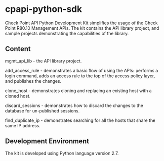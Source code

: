 # cpapi-python-sdk
Check Point API Python Development Kit simplifies the usage of the Check Point R80.10 Management APIs. The kit contains the API library project, and sample projects demonstrating the capabilities of the library.

## Content
mgmt_api_lib - the API library project.

add_access_rule - demonstrates a basic flow of using the APIs: performs a login command, adds an access rule to the top of the access policy layer, and publishes the changes.

clone_host - demonstrates cloning and replacing an existing host with a cloned host.

discard_sessions - demonstrates how to discard the changes to the database for un-published sessions.

find_duplicate_ip - demonstrates searching for all the hosts that share the same IP address.

## Development Environment
The kit is developed using Python language version 2.7.

